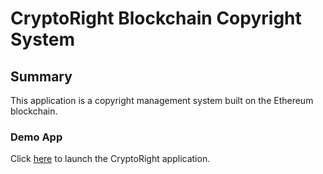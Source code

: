 # CryptoRight Blockchain Copyright System

## Summary

This application is a copyright management system built on the Ethereum blockchain.

### Demo App

Click [here](index.html) to launch the CryptoRight application.
